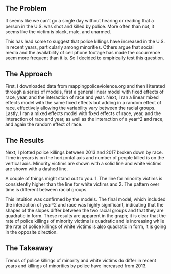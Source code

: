 ## The Problem

It seems like we can’t go a single day without hearing or reading that a person in the U.S. was shot and killed by police. More often than not, it seems like the victim is black, male, and unarmed.

This has lead some to suggest that police killings have increased in the U.S. in recent years, particularly among minorities. Others argue that social media and the availability of cell phone footage has made the occurrence seem more frequent than it is. So I decided to empirically test this question.

## The Approach

First, I downloaded data from mappingpoliceviolence.org and then I iterated through a series of models, first a general linear model with fixed effects of race, year, and the interaction of race and year. Next, I ran a linear mixed effects model with the same fixed effects but adding in a random effect of race, effectively allowing the variability vary between the racial groups. Lastly, I ran a mixed effects model with fixed effects of race, year, and the interaction of race and year, as well as the interaction of a year^2 and race, and again the random effect of race.  

## The Results

Next, I plotted police killings between 2013 and 2017 broken down by race. Time in years is on the horizontal axis and number of people killed is on the vertical axis. Minority victims are shown with a solid line and white victims are shown with a dashed line.

A couple of things might stand out to you. 1. The line for minority victims is consistently higher than the line for white victims and 2. The pattern over time is different between racial groups.

This intuition was confirmed by the models. The final model, which included the interaction of year^2 and race was highly significant, indicating that the shapes of the slopes differ between the two racial groups and that they are quadratic in form. These results are apparent in the graph; it is clear that the rate of police killings of minority victims is quadratic and is increasing while the rate of police killings of white victims is also quadratic in form, it is going in the opposite direction.  

## The Takeaway

Trends of police killings of minority and white victims do differ in recent years and killings of minorities by police have increased from 2013.  
